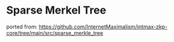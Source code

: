# Sparse Merkel Tree

ported from: https://github.com/InternetMaximalism/intmax-zkp-core/tree/main/src/sparse_merkle_tree